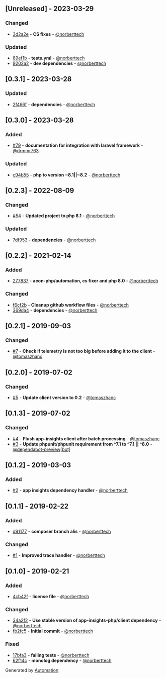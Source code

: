 ## [Unreleased] - 2023-03-29

### Changed
- [3d2a2e](https://github.com/app-insights-php/monolog-handler/commit/3d2a2e129719c80cb85200fdd19f845996df967d) - **CS fixes** - [@norberttech](https://github.com/norberttech)

### Updated
- [89ef1b](https://github.com/app-insights-php/monolog-handler/commit/89ef1b61f6f23131655beae25100a1e4e060d9ca) - **tests.yml** - [@norberttech](https://github.com/norberttech)
- [9202a2](https://github.com/app-insights-php/monolog-handler/commit/9202a2c07fa0cecc3d542c051508ccf0238d162a) - **dev dependencies** - [@norberttech](https://github.com/norberttech)

## [0.3.1] - 2023-03-28

### Updated
- [2f466f](https://github.com/app-insights-php/monolog-handler/commit/2f466f4b285b25ba82a39a9b84defc63ff9c7a75) - **dependencies** - [@norberttech](https://github.com/norberttech)

## [0.3.0] - 2023-03-28

### Added
- [#79](https://github.com/app-insights-php/monolog-handler/pull/79) - **documentation for integration with laravel framework** - [@drmmr763](https://github.com/drmmr763)

### Updated
- [c94b55](https://github.com/app-insights-php/monolog-handler/commit/c94b554d6910217b109618c4f4076a49dbefb7ea) - **php to version ~8.1||~8.2** - [@norberttech](https://github.com/norberttech)

## [0.2.3] - 2022-08-09

### Changed
- [#54](https://github.com/app-insights-php/monolog-handler/pull/54) - **Updated project to php 8.1** - [@norberttech](https://github.com/norberttech)

### Updated
- [7df953](https://github.com/app-insights-php/monolog-handler/commit/7df9538962ad8314492720852eca00b77b7f9648) - **dependencies** - [@norberttech](https://github.com/norberttech)

## [0.2.2] - 2021-02-14

### Added
- [277837](https://github.com/app-insights-php/monolog-handler/commit/277837cc3a2b9c3fe0302f5a260958c1b5f60fa2) - **aeon-php/automation, cs fixer and php 8.0** - [@norberttech](https://github.com/norberttech)

### Changed
- [f6cf2b](https://github.com/app-insights-php/monolog-handler/commit/f6cf2bde9a59a3faeeead40c80ecea6e2c8f4718) - **Cleanup github workflow files** - [@norberttech](https://github.com/norberttech)
- [369da4](https://github.com/app-insights-php/monolog-handler/commit/369da4b4535c18e8ab571c28dbf1e22caa046beb) - **dependencies** - [@norberttech](https://github.com/norberttech)

## [0.2.1] - 2019-09-03

### Changed
- [#7](https://github.com/app-insights-php/monolog-handler/pull/7) - **Check if telemetry is not too big before adding it to the client** - [@tomaszhanc](https://github.com/tomaszhanc)

## [0.2.0] - 2019-07-02

### Changed
- [#5](https://github.com/app-insights-php/monolog-handler/pull/5) - **Update client version to 0.2** - [@tomaszhanc](https://github.com/tomaszhanc)

## [0.1.3] - 2019-07-02

### Changed
- [#4](https://github.com/app-insights-php/monolog-handler/pull/4) - **Flush app-insights client after batch processing** - [@tomaszhanc](https://github.com/tomaszhanc)
- [#3](https://github.com/app-insights-php/monolog-handler/pull/3) - **Update phpunit/phpunit requirement from ^7.1 to ^7.1 || ^8.0** - [@dependabot-preview[bot]](https://github.com/apps/dependabot-preview)

## [0.1.2] - 2019-03-03

### Added
- [#2](https://github.com/app-insights-php/monolog-handler/pull/2) - **app insights dependency handler** - [@norberttech](https://github.com/norberttech)

## [0.1.1] - 2019-02-22

### Added
- [d91177](https://github.com/app-insights-php/monolog-handler/commit/d91177d437dda37c4afefc05b6b47e5bb40ec331) - **composer branch alis** - [@norberttech](https://github.com/norberttech)

### Changed
- [#1](https://github.com/app-insights-php/monolog-handler/pull/1) - **Improved trace handler** - [@norberttech](https://github.com/norberttech)

## [0.1.0] - 2019-02-21

### Added
- [4cb42f](https://github.com/app-insights-php/monolog-handler/commit/4cb42f38d5ab6d992be70321b7f6515e2d36a236) - **license file** - [@norberttech](https://github.com/norberttech)

### Changed
- [34a2f2](https://github.com/app-insights-php/monolog-handler/commit/34a2f2e73cdc511b3783275e53578c378ae54435) - **Use stable version of app-insights-php/client dependency** - [@norberttech](https://github.com/norberttech)
- [fb2fc5](https://github.com/app-insights-php/monolog-handler/commit/fb2fc5e68896bb60248ae452f52bc9376d518122) - **Initial commit** - [@norberttech](https://github.com/norberttech)

### Fixed
- [17bfa3](https://github.com/app-insights-php/monolog-handler/commit/17bfa39d31ccea8f936cbfcafab507e8c687f21c) - **failing tests** - [@norberttech](https://github.com/norberttech)
- [62f14c](https://github.com/app-insights-php/monolog-handler/commit/62f14c41431c60377d178ccda4a7a9875cc46b46) - **monolog dependency** - [@norberttech](https://github.com/norberttech)

Generated by [Automation](https://github.com/aeon-php/automation)
